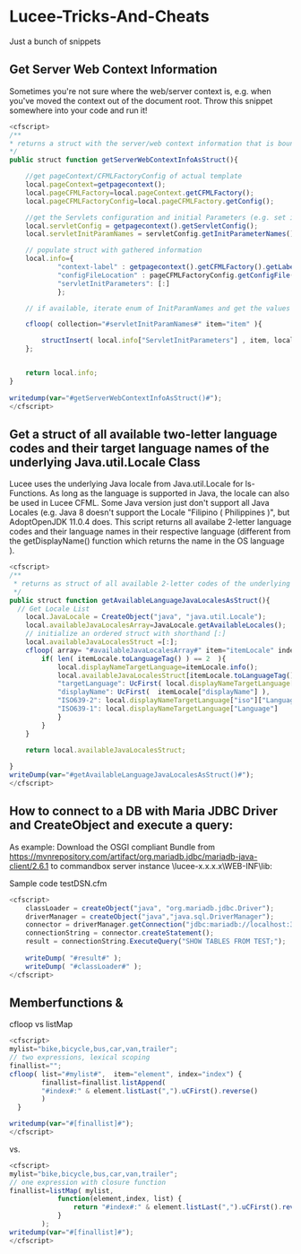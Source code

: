# Lucee-Tricks-And-Cheats
Just a bunch of snippets

## Get Server Web Context Information
Sometimes you're not sure where the web/server context is, e.g. when you've moved the context out of the document root. Throw this snippet somewhere into your code and run it!
```JavaScript
<cfscript>
/**
* returns a struct with the server/web context information that is bound to this template.
*/
public struct function getServerWebContextInfoAsStruct(){

	//get pageContext/CFMLFactoryConfig of actual template
	local.pageContext=getpagecontext();
	local.pageCFMLFactory=local.pageContext.getCFMLFactory();
	local.pageCFMLFactoryConfig=local.pageCFMLFactory.getConfig();

	//get the Servlets configuration and initial Parameters (e.g. set in Tomcats conf/web.xml)
	local.servletConfig = getpagecontext().getServletConfig();
	local.servletInitParamNames = servletConfig.getInitParameterNames();

	// populate struct with gathered information
	local.info={
			"context-label" : getpagecontext().getCFMLFactory().getLabel(),
			"configFileLocation" : pageCFMLFactoryConfig.getConfigFile(),
			"servletInitParameters": [:]
			};

	// if available, iterate enum of InitParamNames and get the values

	cfloop( collection="#servletInitParamNames#" item="item" ){

		structInsert( local.info["ServletInitParameters"] , item, local.servletConfig.getInitParameter( item.toString() ) );
	};


	return local.info;
}
	
writedump(var="#getServerWebContextInfoAsStruct()#");		
</cfscript>
```

## Get a struct of all available two-letter language codes and their target language names of the underlying Java.util.Locale Class
Lucee uses the underlying Java locale from Java.util.Locale for ls-Functions. As long as the language is supported in Java, the locale can also be used in Lucee CFML.
Some Java version just don't support all Java Locales (e.g. Java 8 doesn't support the Locale "Filipino ( Philippines )", but AdoptOpenJDK 11.0.4 does. 
This script returns all availabe 2-letter language codes and their language names in their respective language (different from the getDisplayName() function which returns the name in the OS language ).

```JavaScript
<cfscript>
/**
 * returns as struct of all available 2-letter codes of the underlying java.util with the referring Language DisplayName (target language)
 */
public struct function getAvailableLanguageJavaLocalesAsStruct(){
  // Get Locale List
    local.JavaLocale = CreateObject("java", "java.util.Locale");
    local.availableJavaLocalesArray=JavaLocale.getAvailableLocales();
    // initialize an ordered struct with shorthand [:]
    local.availableJavaLocalesStruct =[:];
    cfloop( array= "#availableJavaLocalesArray#" item="itemLocale" index="i"){
        if( len( itemLocale.toLanguageTag() ) == 2  ){
            local.displayNameTargetLanguage=itemLocale.info();
            local.availableJavaLocalesStruct[itemLocale.toLanguageTag()] = {
            "targetLanguage": UcFirst( local.displayNameTargetLanguage["display"]["language"] ),
            "displayName": UcFirst(  itemLocale["displayName"] ),
            "ISO639-2": local.displayNameTargetLanguage["iso"]["Language"],
            "ISO639-1": local.displayNameTargetLanguage["Language"]
            }
        }	 
    }
    
    return local.availableJavaLocalesStruct;

}
writeDump(var="#getAvailableLanguageJavaLocalesAsStruct()#");
</cfscript>
```

## How to connect to a DB with Maria JDBC Driver and CreateObject and execute a query:
As example: Download the OSGI compliant Bundle from https://mvnrepository.com/artifact/org.mariadb.jdbc/mariadb-java-client/2.6.1 to commandbox server instance \lucee-x.x.x.x\WEB-INF\lib:

Sample code testDSN.cfm
```JavaScript
<cfscript>
    classLoader = createObject("java", "org.mariadb.jdbc.Driver");
    driverManager = createObject("java","java.sql.DriverManager");
    connector = driverManager.getConnection("jdbc:mariadb://localhost:3306/test?user=root&password=mypassword");
    connectionString = connector.createStatement();
    result = connectionString.ExecuteQuery("SHOW TABLES FROM TEST;");
    
    writeDump( "#result#" );
    writeDump( "#classLoader#" );
</cfscript>
```

## Memberfunctions & 

cfloop vs listMap
```JavaScript
<cfscript>
mylist="bike,bicycle,bus,car,van,trailer";
// two expressions, lexical scoping
finallist="";
cfloop( list="#mylist#",  item="element", index="index") {
	    finallist=finallist.listAppend(
	   	"#index#:" & element.listLast(",").uCFirst().reverse()
	   	)
  }

writedump(var="#[finallist]#");
</cfscript>
```

vs.

```Javascript
<cfscript>
mylist="bike,bicycle,bus,car,van,trailer";
// one expression with closure function
finallist=listMap( mylist, 
	        function(element,index, list) {
	            return "#index#:" & element.listLast(",").uCFirst().reverse();
	        }
	    );
writedump(var="#[finallist]#");
</cfscript>
```
